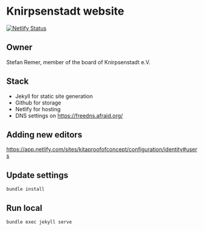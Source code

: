 # Knirpsenstadt website

[![Netlify Status](https://api.netlify.com/api/v1/badges/7d90002d-ff14-4b0f-b616-0d8df007d0f5/deploy-status)](https://app.netlify.com/sites/kitaproofofconcept/deploys)

## Owner 
Stefan Remer, member of the board of Knirpsenstadt e.V.

## Stack

* Jekyll for static site generation
* Github for storage
* Netlify for hosting
* DNS settings on https://freedns.afraid.org/

## Adding new editors 
https://app.netlify.com/sites/kitaproofofconcept/configuration/identity#users

## Update settings
`bundle install`

## Run local
`bundle exec jekyll serve`